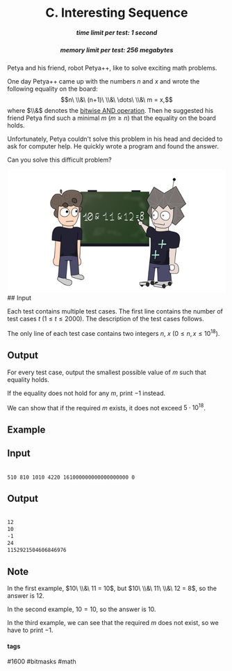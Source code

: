 <h1 style='text-align: center;'> C. Interesting Sequence</h1>

<h5 style='text-align: center;'>time limit per test: 1 second</h5>
<h5 style='text-align: center;'>memory limit per test: 256 megabytes</h5>

Petya and his friend, robot Petya++, like to solve exciting math problems.

One day Petya++ came up with the numbers $n$ and $x$ and wrote the following equality on the board: $$n\ \\&\ (n+1)\ \\&\ \dots\ \\&\ m = x,$$ where $\\&$ denotes the [bitwise AND operation](https://en.wikipedia.org/wiki/Bitwise_operation#AND). Then he suggested his friend Petya find such a minimal $m$ ($m \ge n$) that the equality on the board holds.

Unfortunately, Petya couldn't solve this problem in his head and decided to ask for computer help. He quickly wrote a program and found the answer.

Can you solve this difficult problem?

 ![](images/031794267bde972f35f17902ed959e8302b26c14.png) ## Input

Each test contains multiple test cases. The first line contains the number of test cases $t$ ($1 \le t \le 2000$). The description of the test cases follows.

The only line of each test case contains two integers $n$, $x$ ($0\le n, x \le 10^{18}$).

## Output

For every test case, output the smallest possible value of $m$ such that equality holds.

If the equality does not hold for any $m$, print $-1$ instead.

We can show that if the required $m$ exists, it does not exceed $5 \cdot 10^{18}$.

## Example

## Input


```

510 810 1010 4220 161000000000000000000 0
```
## Output


```

12
10
-1
24
1152921504606846976

```
## Note

In the first example, $10\ \\&\ 11 = 10$, but $10\ \\&\ 11\ \\&\ 12 = 8$, so the answer is $12$.

In the second example, $10 = 10$, so the answer is $10$.

In the third example, we can see that the required $m$ does not exist, so we have to print $-1$.



#### tags 

#1600 #bitmasks #math 